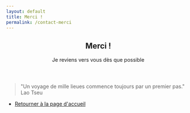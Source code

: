 ```yaml
---
layout: default
title: Merci !
permalink: /contact-merci
---
```


<section id="main" class="container medium">
  <header>
    <h2>Merci !</h2>
    <p>Je reviens vers vous dès que possible</p>
  </header>
  <div class="box align-center">
    <blockquote>
      "Un voyage de mille lieues commence toujours par un premier pas." Lao Tseu
    </blockquote>
    <ul class="actions special">
      <li><a href="/" class="button primary">Retourner à la page d'accueil</a></li>
    </ul>
  </div>
  <!-- <div class="box">
    <span class="image featured">{% asset {{page.picture}} alt='{{ page.title }}' %}</span>
    {{ content }}
  </div> -->
</section>